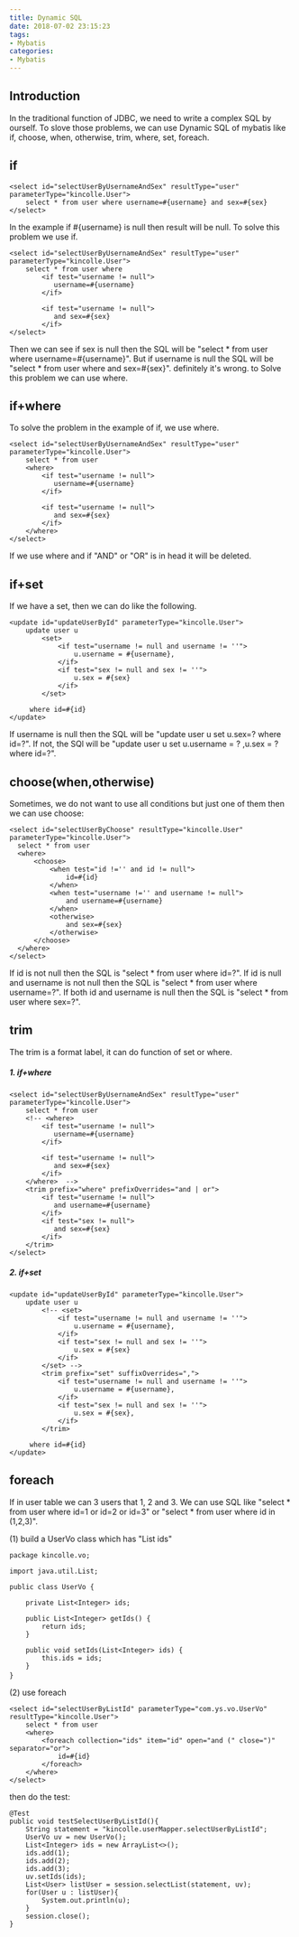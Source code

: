 ```yaml
---
title: Dynamic SQL
date: 2018-07-02 23:15:23
tags:
- Mybatis
categories:
- Mybatis
---
```


## Introduction
In the traditional function of JDBC, we need to write a complex SQL by ourself. To slove those problems, we can use Dynamic SQL of mybatis like if, choose, when, otherwise, trim, where, set, foreach.   

## if

	<select id="selectUserByUsernameAndSex" resultType="user" parameterType="kincolle.User">
    	select * from user where username=#{username} and sex=#{sex}
	</select>

In the example if  #{username} is  null then result will be null. To solve this problem we use if.

	<select id="selectUserByUsernameAndSex" resultType="user" parameterType="kincolle.User">
	    select * from user where
	        <if test="username != null">
	           username=#{username}
	        </if>
	         
	        <if test="username != null">
	           and sex=#{sex}
	        </if>
	</select> 

Then we can see if sex is null then the SQL will be "select * from user where username=#{username}". But if username is null the SQL will be "select * from user where and sex=#{sex}". definitely it's wrong. to Solve this problem we can use where.

## if+where
To solve the problem in the example of if, we use where.

	<select id="selectUserByUsernameAndSex" resultType="user" parameterType="kincolle.User">
	    select * from user
	    <where>
	        <if test="username != null">
	           username=#{username}
	        </if>
	         
	        <if test="username != null">
	           and sex=#{sex}
	        </if>
	    </where>
	</select>

If we use where and if "AND" or "OR" is in head it will be deleted.

## if+set

If we have a set, then we can do like the following.

	<update id="updateUserById" parameterType="kincolle.User">
	    update user u
	        <set>
	            <if test="username != null and username != ''">
	                u.username = #{username},
	            </if>
	            <if test="sex != null and sex != ''">
	                u.sex = #{sex}
	            </if>
	        </set>
	     
	     where id=#{id}
	</update>

If username is null then the SQL will be "update user u set u.sex=? where id=?". If not, the SQl will be "update user u set u.username = ? ,u.sex = ? where id=?".

## choose(when,otherwise)

Sometimes, we do not want to use all conditions but just one of them then we can use choose:

	<select id="selectUserByChoose" resultType="kincolle.User" parameterType="kincolle.User">
      select * from user
      <where>
          <choose>
              <when test="id !='' and id != null">
                  id=#{id}
              </when>
              <when test="username !='' and username != null">
                  and username=#{username}
              </when>
              <otherwise>
                  and sex=#{sex}
              </otherwise>
          </choose>
      </where>
    </select>  


If id is not null then the SQL is "select * from user where  id=?". If id is null and username is not null then the SQL is "select * from user where  username=?". If both id and username is null then the SQL is "select * from user where sex=?".

## trim
The trim is a format label, it can do function of set or where. 
##### 1. if+where
	<select id="selectUserByUsernameAndSex" resultType="user" parameterType="kincolle.User">
        select * from user
        <!-- <where>
            <if test="username != null">
               username=#{username}
            </if>
             
            <if test="username != null">
               and sex=#{sex}
            </if>
        </where>  -->
        <trim prefix="where" prefixOverrides="and | or">
            <if test="username != null">
               and username=#{username}
            </if>
            <if test="sex != null">
               and sex=#{sex}
            </if>
        </trim>
    </select>


##### 2. if+set 

    <update id="updateUserById" parameterType="kincolle.User">
        update user u
            <!-- <set>
                <if test="username != null and username != ''">
                    u.username = #{username},
                </if>
                <if test="sex != null and sex != ''">
                    u.sex = #{sex}
                </if>
            </set> -->
            <trim prefix="set" suffixOverrides=",">
                <if test="username != null and username != ''">
                    u.username = #{username},
                </if>
                <if test="sex != null and sex != ''">
                    u.sex = #{sex},
                </if>
            </trim>
         
         where id=#{id}
    </update>

## foreach
If in user table we can 3 users that 1, 2 and 3. We can use SQL like "select * from user where id=1 or id=2 or id=3" or "select * from user where id in (1,2,3)".

(1)  build a UserVo class which has "List<Integer> ids"  

	package kincolle.vo;
	
	import java.util.List;
	
	public class UserVo {

	    private List<Integer> ids;
	 
	    public List<Integer> getIds() {
	        return ids;
	    }
	 
	    public void setIds(List<Integer> ids) {
	        this.ids = ids;
	    }	 
	}　


(2) use foreach
	
	<select id="selectUserByListId" parameterType="com.ys.vo.UserVo" resultType="kincolle.User">
	    select * from user
	    <where>
	        <foreach collection="ids" item="id" open="and (" close=")" separator="or">
	            id=#{id}
	        </foreach>
	    </where>
	</select>

then do the test:

	@Test
	public void testSelectUserByListId(){
	    String statement = "kincolle.userMapper.selectUserByListId";
	    UserVo uv = new UserVo();
	    List<Integer> ids = new ArrayList<>();
	    ids.add(1);
	    ids.add(2);
	    ids.add(3);
	    uv.setIds(ids);
	    List<User> listUser = session.selectList(statement, uv);
	    for(User u : listUser){
	        System.out.println(u);
	    }
	    session.close();
	}